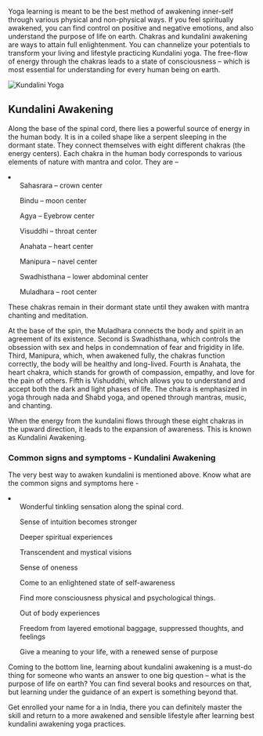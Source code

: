 <p>Yoga learning is meant to be the best method of awakening inner-self through various physical and non-physical ways. If you feel spiritually awakened, you can find control on positive and negative emotions, and also understand the purpose of life on earth. Chakras and kundalini awakening are ways to attain full enlightenment. You can channelize your potentials to transform your living and lifestyle practicing  Kundalini yoga. The free-flow of energy through the chakras leads to a state of consciousness – which is most essential for understanding for every human being on earth.</p>
<img src="https://www.google.com/imgres?imgurl=https%3A%2F%2Frishikeshvinyasayogaschool.com%2Fwp-content%2Fuploads%2F2019%2F06%2FIMG-20190603-WA0013-1170x658.jpg&imgrefurl=https%3A%2F%2Frishikeshvinyasayogaschool.com%2F2019%2F06%2F05%2Fthe-best-season-based-yoga-destinations-in-india%2F&docid=cDDs5oLKg9-cwM&tbnid=S9zgmmLj78YnYM%3A&vet=12ahUKEwjG0aiU-Y7mAhWUguYKHSGOAVg4ZBAzKAkwCXoECAEQCg..i&w=1170&h=658&itg=1&hl=en&bih=657&biw=1360&q=site%3Ahttps%3A%2F%2Frishikeshvinyasayogaschool.com%2F&ved=2ahUKEwjG0aiU-Y7mAhWUguYKHSGOAVg4ZBAzKAkwCXoECAEQCg&iact=mrc&uact=8" alt="Kundalini Yoga" title="Yoga Teacher Training in India"></img>

<h2>Kundalini Awakening</h2>

<p>Along the base of the spinal cord, there lies a powerful source of energy in the human body.  It is in a coiled shape like a serpent sleeping in the dormant state. They connect themselves with eight different chakras (the energy centers). Each chakra in the human body corresponds to various elements of nature with mantra and color. They are –</p>
<li>
<ul>Sahasrara – crown center</ul>
<ul>Bindu – moon center</ul>
<ul>Agya – Eyebrow center</ul>
<ul>Visuddhi – throat center</ul>
<ul>Anahata – heart center</ul>
<ul>Manipura – navel center</ul>
<ul>Swadhisthana – lower abdominal center</ul>
<ul>Muladhara – root center</ul>
</li>
<p>These chakras remain in their dormant state until they awaken with mantra chanting and meditation.</p> 

<p>At the base of the spin, the Muladhara connects the body and spirit in an agreement of its existence. Second is Swadhisthana, which controls the obsession with sex and helps in condemnation of fear and frigidity in life. Third, Manipura, which, when awakened fully, the chakras function correctly, the body will be healthy and long-lived. Fourth is Anahata, the heart chakra, which stands for growth of compassion, empathy, and love for the pain of others. Fifth is Vishuddhi, which allows you to understand and accept both the dark and light phases of life. The chakra is emphasized in yoga through nada and Shabd yoga, and opened through mantras, music, and chanting.</p> 

<p>When the energy from the kundalini flows through these eight chakras in the upward direction, it leads to the expansion of awareness. This is known as Kundalini Awakening.</p>  

<h3>Common signs and symptoms - Kundalini Awakening</h3> 

<p>The very best way to awaken kundalini is mentioned above. Know what are the common signs and symptoms here -</p>  
<li>
<ul>Wonderful tinkling sensation along the spinal cord.</ul>
<ul>Sense of intuition becomes stronger</ul>
<ul>Deeper spiritual experiences</ul>
<ul>Transcendent and mystical visions</ul>
<ul>Sense of oneness</ul>
<ul>Come to an enlightened state of self-awareness</ul>
<ul>Find more consciousness physical and psychological things.</ul> 
<ul>Out of body experiences</ul>
<ul>Freedom from layered emotional baggage, suppressed thoughts, and feelings</ul>
<ul>Give a meaning to your life, with a renewed sense of purpose</ul>
</li>
<p>Coming to the bottom line, learning about kundalini awakening is a must-do thing for someone who wants an answer to one big question – what is the purpose of life on earth? You can find several books and resources on that, but learning under the guidance of an expert is something beyond that.</p> 

<p>Get enrolled your name for a <a href="https://rishikeshvinyasayogaschool.com/yoga-teacher-training-india/"yoga teacher training></a> in India, there you can definitely master the skill and return to a more awakened and sensible lifestyle after learning best kundalini awakening yoga practices.</p>
